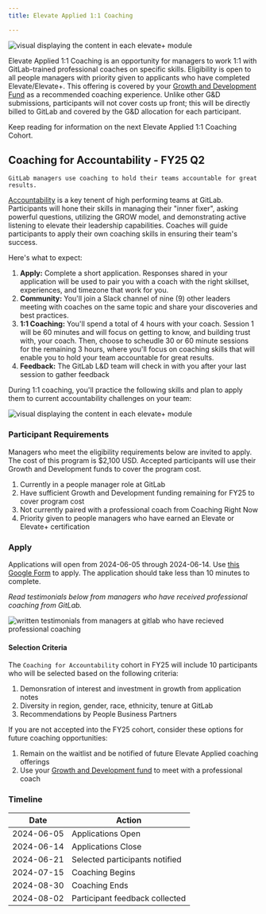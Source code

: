 ```yaml
---
title: Elevate Applied 1:1 Coaching

---
```


![visual displaying the content in each elevate+ module](/handbook/people-group/learning-and-development/elevate-programs/images/elevate-applied.png)

Elevate Applied 1:1 Coaching is an opportunity for managers to work 1:1 with GitLab-trained professional coaches on specific skills. Eligibility is open to all people managers with priority given to applicants who have completed Elevate/Elevate+. This offering is covered by your [Growth and Development Fund](/handbook/total-rewards/benefits/general-and-entity-benefits/growth-and-development/) as a recommended coaching experience. Unlike other G&D submissions, participants will not cover costs up front; this will be directly billed to GitLab and covered by the G&D allocation for each participant.

Keep reading for information on the next Elevate Applied 1:1 Coaching Cohort.

## Coaching for Accountability - FY25 Q2

`GitLab managers use coaching to hold their teams accountable for great results.`

[Accountability](https://internal.gitlab.com/handbook/company/high-performing-teams/#accountability) is a key tenent of high performing teams at GitLab. Participants will hone their skills in managing their "inner fixer", asking powerful questions, utilizing the GROW model, and demonstrating active listening to elevate their leadership capabilities. Coaches will guide participants to apply their own coaching skills in ensuring their team's success.

Here's what to expect:

1. **Apply:** Complete a short application. Responses shared in your application will be used to pair you with a coach with the right skillset, experiences, and timezone that work for you.
1. **Community:** You'll join a Slack channel of nine (9) other leaders meeting with coaches on the same topic and share your discoveries and best practices.
1. **1:1 Coaching:** You'll spend a total of 4 hours with your coach. Session 1 will be 60 minutes and will focus on getting to know, and building trust with, your coach. Then, choose to scheudle 30 or 60 minute sessions for the remaining 3 hours, where you'll focus on coaching skills that will enable you to hold your team accountable for great results.
1. **Feedback:** The GitLab L&D team will check in with you after your last session to gather feedback

During 1:1 coaching, you'll practice the following skills and plan to apply them to current accountability challenges on your team:

![visual displaying the content in each elevate+ module](/handbook/people-group/learning-and-development/elevate-programs/images/coaching-for-accountability.png)

### Participant Requirements

Managers who meet the eligibility requirements below are invited to apply. The cost of this program is $2,100 USD. Accepted participants will use their Growth and Development funds to cover the program cost.

1. Currently in a people manager role at GitLab
1. Have sufficient Growth and Development funding remaining for FY25 to cover program cost
1. Not currently paired with a professional coach from Coaching Right Now
1. Priority given to people managers who have earned an Elevate or Elevate+ certification

### Apply

Applications will open from 2024-06-05 through 2024-06-14. Use [this Google Form](https://docs.google.com/forms/d/e/1FAIpQLSfZhCkg8xtL9zCSrYFypE6q-wUKVXCAfMA0cC2yeEjcGU1xGw/viewform?usp=sf_link) to apply. The application should take less than 10 minutes to complete.

_Read testimonials below from managers who have received professional coaching from GitLab._

![written testimonials from managers at gitlab who have recieved professional coaching](/handbook/people-group/learning-and-development/elevate-programs/images/testimonials.png)

#### Selection Criteria

The `Coaching for Accountability` cohort in FY25 will include 10 participants who will be selected based on the following criteria:

1. Demonsration of interest and investment in growth from application notes
1. Diversity in region, gender, race, ethnicity, tenure at GitLab
1. Recommendations by People Business Partners

If you are not accepted into the FY25 cohort, consider these options for future coaching opportunities:

1. Remain on the waitlist and be notified of future Elevate Applied coaching offerings
1. Use your [Growth and Development fund](/handbook/total-rewards/benefits/general-and-entity-benefits/growth-and-development/#professional-coaching) to meet with a professional coach

### Timeline

| Date | Action |
| ----- | ---------- |
| 2024-06-05 | Applications Open |
| 2024-06-14 | Applications Close |
| 2024-06-21 | Selected participants notified |
| 2024-07-15 | Coaching Begins |
| 2024-08-30 | Coaching Ends |
| 2024-08-02 | Participant feedback collected |
